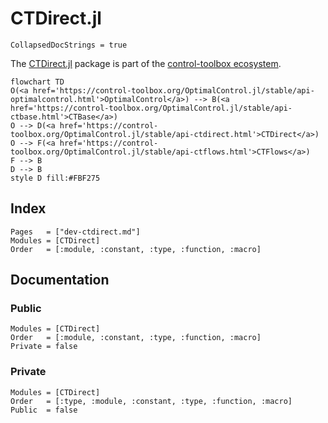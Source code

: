 # CTDirect.jl

```@meta
CollapsedDocStrings = true
```

The [CTDirect.jl](control-toolbox.org/CTDirect.jl) package is part of the [control-toolbox ecosystem](https://github.com/control-toolbox).

```mermaid
flowchart TD
O(<a href='https://control-toolbox.org/OptimalControl.jl/stable/api-optimalcontrol.html'>OptimalControl</a>) --> B(<a href='https://control-toolbox.org/OptimalControl.jl/stable/api-ctbase.html'>CTBase</a>)
O --> D(<a href='https://control-toolbox.org/OptimalControl.jl/stable/api-ctdirect.html'>CTDirect</a>)
O --> F(<a href='https://control-toolbox.org/OptimalControl.jl/stable/api-ctflows.html'>CTFlows</a>)
F --> B
D --> B
style D fill:#FBF275
```

## Index

```@index
Pages   = ["dev-ctdirect.md"]
Modules = [CTDirect]
Order   = [:module, :constant, :type, :function, :macro]
```

## Documentation

### Public

```@autodocs
Modules = [CTDirect]
Order   = [:module, :constant, :type, :function, :macro]
Private = false
```

### Private

```@autodocs
Modules = [CTDirect]
Order   = [:type, :module, :constant, :type, :function, :macro]
Public  = false
```